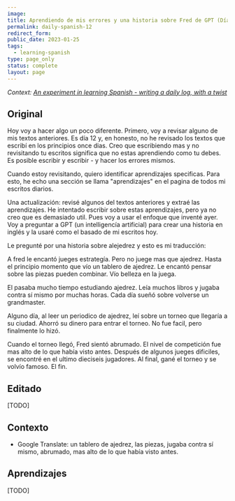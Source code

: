 ```yaml
---
image:
title: Aprendiendo de mis errores y una historia sobre Fred de GPT (Día 12)
permalink: daily-spanish-12
redirect_form:
public_date: 2023-01-25
tags:
  - learning-spanish
type: page_only
status: complete
layout: page
---
```

*Context: [An experiment in learning Spanish - writing a daily log, with a twist](/daily-spanish)*

## Original
Hoy voy a hacer algo un poco diferente. Primero, voy a revisar alguno de mis textos anteriores. Es día 12 y, en honesto, no he revisado los textos que escribí en los principios once dias. Creo que escribiendo mas y no revisitando tu escritos significa que no estas aprendiendo como tu debes. Es posible escribir y escribir - y hacer los errores mismos.

Cuando estoy revisitando, quiero identificar aprendizajes specificas. Para esto, he echo una sección se llama "aprendizajes" en el pagina de todos mi escritos diarios. 

Una actualización: revisé algunos del textos anteriores y extraé las aprendizajes. He intentado escribir sobre estas aprendizajes, pero ya no creo que es demasiado util. Pues voy a usar el enfoque que inventé ayer. Voy a preguntar a GPT (un intelligencía artificial) para crear una historia en inglés y la usaré como el basado de mi escritos hoy.

Le pregunté por una historia sobre alejedrez y esto es mi traducción:

A fred le encantó jueges estrategía. Pero no juege mas que ajedrez. Hasta el principio momento que vío un tablero de ajedrez. Le encantó pensar sobre las piezas pueden combinar. Vío belleza en la juega.

El pasaba mucho tiempo estudiando ajedrez. Leía muchos libros y jugaba contra sí mismo por muchas horas. Cada día sueñó sobre volverse un grandmaster.

Alguno día, al leer un periodico de ajedrez, leí sobre un torneo que llegaría a su ciudad. Ahorró su dinero para entrar el torneo. No fue facil, pero finalmente lo hizó.

Cuando el torneo llegó, Fred sientó abrumado. El nivel de competición fue mas alto de lo que había visto antes. Después de algunos jueges dificiles, se encontré en el ultimo dieciseis jugadores. Al final, gané el torneo y se volvío famoso. El fin.


## Editado
[TODO]


## Contexto
- Google Translate: un tablero de ajedrez, las piezas, jugaba contra sí mismo, abrumado, mas alto de lo que había visto antes.


## Aprendizajes
[TODO]
